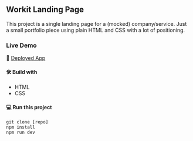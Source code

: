 ## Workit Landing Page

This project is a single landing page for a (mocked) company/service. Just a small portfolio piece using plain HTML and CSS with a lot of positioning.

### Live Demo

🚀 [Deployed App](endearing-flan-44b020.netlify.app/)

#### 🛠️ Build with

- HTML
- CSS

#### 💻 Run this project

```
git clone [repo]
npm install
npm run dev
```

